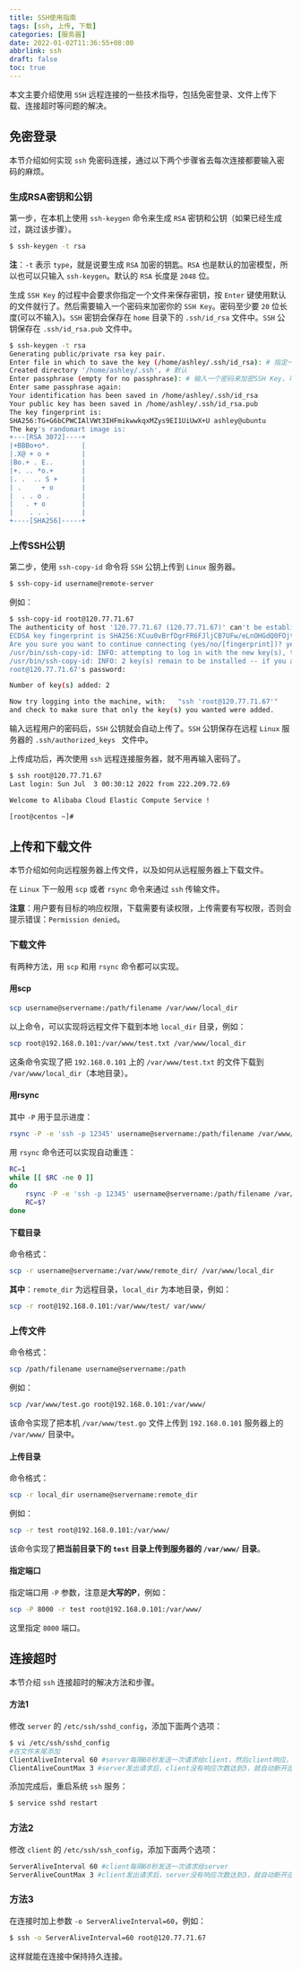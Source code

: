 ```yaml
---
title: SSH使用指南
tags: [ssh, 上传, 下载]
categories: [服务器]
date: 2022-01-02T11:36:55+08:00
abbrlink: ssh
draft: false
toc: true
---
```


本文主要介绍使用 `SSH` 远程连接的一些技术指导，包括免密登录、文件上传下载、连接超时等问题的解决。<!--more-->

## 免密登录

本节介绍如何实现 `ssh` 免密码连接，通过以下两个步骤省去每次连接都要输入密码的麻烦。

### 生成RSA密钥和公钥

第一步，在本机上使用 `ssh-keygen` 命令来生成 `RSA` 密钥和公钥（如果已经生成过，跳过该步骤）。

```bash
$ ssh-keygen -t rsa
```

**注**：`-t` 表示 `type`，就是说要生成 `RSA` 加密的钥匙。`RSA` 也是默认的加密模型，所以也可以只输入 `ssh-keygen`。默认的 `RSA` 长度是 `2048` 位。

生成 `SSH Key` 的过程中会要求你指定一个文件来保存密钥，按 `Enter` 键使用默认的文件就行了。然后需要输入一个密码来加密你的 `SSH Key`。密码至少要 `20` 位长度(可以不输入)。`SSH` 密钥会保存在 `home` 目录下的 `.ssh/id_rsa` 文件中。`SSH` 公钥保存在 `.ssh/id_rsa.pub` 文件中。

```bash
$ ssh-keygen -t rsa                              
Generating public/private rsa key pair.
Enter file in which to save the key (/home/ashley/.ssh/id_rsa): # 指定一个文件来保存密钥，可以不输入
Created directory '/home/ashley/.ssh'. # 默认
Enter passphrase (empty for no passphrase): # 输入一个密码来加密SSH Key，可以不输入
Enter same passphrase again: 
Your identification has been saved in /home/ashley/.ssh/id_rsa
Your public key has been saved in /home/ashley/.ssh/id_rsa.pub
The key fingerprint is:
SHA256:TG+G6bCPWCIAlVWt3IHFmikwwkqxMZys9EI1UiUwX+U ashley@ubuntu
The key's randomart image is:
+---[RSA 3072]----+
|+BBBo+o*.        |
|.X@ + o +        |
|Bo.+ . E..       |
|+. .. *o.+       |
|. .  .. S +      |
| .     + o       |
|  . . o .        |
|   . + o         |
|    . . .        |
+----[SHA256]-----+
```

### 上传SSH公钥

第二步，使用 `ssh-copy-id` 命令将 `SSH` 公钥上传到 `Linux` 服务器。

```bash
$ ssh-copy-id username@remote-server
```

例如：

```bash
$ ssh-copy-id root@120.77.71.67
The authenticity of host '120.77.71.67 (120.77.71.67)' can't be established.
ECDSA key fingerprint is SHA256:XCuu0vBrfDgrFR6FJljCB7UFw/eLnOHGdQ0FOjtmjqE.
Are you sure you want to continue connecting (yes/no/[fingerprint])? yes
/usr/bin/ssh-copy-id: INFO: attempting to log in with the new key(s), to filter out any that are already installed
/usr/bin/ssh-copy-id: INFO: 2 key(s) remain to be installed -- if you are prompted now it is to install the new keys
root@120.77.71.67's password: 

Number of key(s) added: 2

Now try logging into the machine, with:   "ssh 'root@120.77.71.67'"
and check to make sure that only the key(s) you wanted were added.
```

输入远程用户的密码后，`SSH` 公钥就会自动上传了。`SSH` 公钥保存在远程 `Linux` 服务器的 `.ssh/authorized_keys ` 文件中。

上传成功后，再次使用 `ssh` 远程连接服务器，就不用再输入密码了。

```bash
$ ssh root@120.77.71.67        
Last login: Sun Jul  3 00:30:12 2022 from 222.209.72.69

Welcome to Alibaba Cloud Elastic Compute Service !

[root@centos ~]# 
```

## 上传和下载文件

本节介绍如何向远程服务器上传文件，以及如何从远程服务器上下载文件。

在 `Linux` 下一般用 `scp` 或者 `rsync` 命令来通过 `ssh` 传输文件。

**注意**：用户要有目标的响应权限，下载需要有读权限，上传需要有写权限，否则会提示错误：`Permission denied`。

### 下载文件

有两种方法，用 `scp` 和用 `rsync` 命令都可以实现。

#### 用scp

```bash
scp username@servername:/path/filename /var/www/local_dir 
```

以上命令，可以实现将远程文件下载到本地 `local_dir` 目录，例如：

```bash
scp root@192.168.0.101:/var/www/test.txt /var/www/local_dir
```

这条命令实现了把 `192.168.0.101` 上的 `/var/www/test.txt` 的文件下载到 `/var/www/local_dir`（本地目录）。

#### 用rsync

其中 `-P` 用于显示进度：

```bash
rsync -P -e 'ssh -p 12345' username@servername:/path/filename /var/www/local_dir
```

用 `rsync` 命令还可以实现自动重连：

```bash
RC=1
while [[ $RC -ne 0 ]]
do
	rsync -P -e 'ssh -p 12345' username@servername:/path/filename /var/www/local_dir
	RC=$?
done
```

#### 下载目录

命令格式：

```bash
scp -r username@servername:/var/www/remote_dir/ /var/www/local_dir
```

**其中**：`remote_dir` 为远程目录，`local_dir` 为本地目录，例如：

```bash
scp -r root@192.168.0.101:/var/www/test/ var/www/
```

### 上传文件

命令格式：

```bash
scp /path/filename username@servername:/path
```

例如：

```bash
scp /var/www/test.go root@192.168.0.101:/var/www/
```

该命令实现了把本机 `/var/www/test.go` 文件上传到 `192.168.0.101` 服务器上的 `/var/www/` 目录中。

#### 上传目录

命令格式：

```bash
scp -r local_dir username@servername:remote_dir
```

例如：

```bash
scp -r test root@192.168.0.101:/var/www/
```

该命令实现了**把当前目录下的 `test` 目录上传到服务器的 `/var/www/` 目录**。

#### 指定端口

指定端口用 `-P` 参数，注意是**大写的P**，例如：

```bash
scp -P 8000 -r test root@192.168.0.101:/var/www/
```

这里指定 `8000` 端口。

## 连接超时

本节介绍 `ssh` 连接超时的解决方法和步骤。

#### 方法1

修改 `server` 的 `/etc/ssh/sshd_config`，添加下面两个选项：

```bash
$ vi /etc/ssh/sshd_config
#在文件末尾添加
ClientAliveInterval 60 #server每隔60秒发送一次请求给client，然后client响应，从而保持连接
ClientAliveCountMax 3 #server发出请求后，client没有响应次数达到3，就自动断开连接，一般client会响应。
```

添加完成后，重启系统 `ssh` 服务：

```bash
$ service sshd restart
```

### 方法2

修改 `client` 的 `/etc/ssh/ssh_config`，添加下面两个选项：

```bash
ServerAliveInterval 60 #client每隔60秒发送一次请求给server
ServerAliveCountMax 3 #client发出请求后，server没有响应次数达到3，就自动断开连接，一般server会响应。
```

### 方法3

在连接时加上参数 `-o ServerAliveInterval=60`，例如：

```bash
$ ssh -o ServerAliveInterval=60 root@120.77.71.67
```

这样就能在连接中保持持久连接。